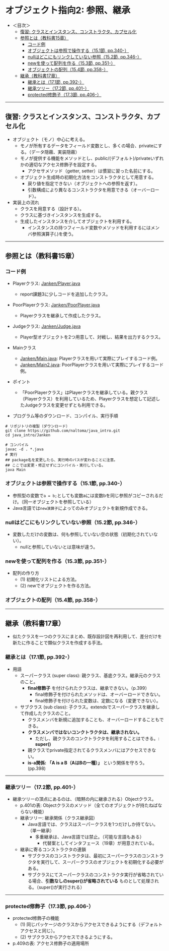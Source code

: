 # オブジェクト指向2: 参照、継承

- ＜目次＞
  - <a href="#review">復習: クラスとインスタンス、コンストラクタ、カプセル化</a>
  - <a href="#refer">参照とは（教科書15章）</a>
    - <a href="#refer_1">コード例</a>
    - <a href="#refer_2">オブジェクトは参照で操作する（15.1節, pp.340-）</a>
    - <a href="#refer_3">nullはどこにもリンクしていない参照（15.2節, pp.346-）</a>
    - <a href="#refer_4">newを使って配列を作る（15.3節, pp.351-）</a>
    - <a href="#refer_5">オブジェクトの配列（15.4節, pp.358-）</a>
  - <a href="#extend">継承（教科書17章）</a>
    - <a href="#extend_1">継承とは（17.1節, pp.392-）</a>
    - <a href="#extend_2">継承ツリー（17.2節, pp.401-）</a>
    - <a href="#extend_3">protected修飾子（17.3節, pp.406-）</a>

<hr>

## <a name="review">復習: クラスとインスタンス、コンストラクタ、カプセル化</a>
- オブジェクト（モノ）中心に考える。
  - モノが所有するデータをフィールド変数とし、多くの場合、privateにする。（データ隠蔽、実装隠蔽）
  - モノが提供する機能をメソッドとし、public/(デフォルト)/privateいずれかの適切なアクセス修飾子を設定する。
    - アクセサメソッド（getter, setter）は慣習に習った名前にする。
  - オブジェクト生成時の初期化方法をコンストラクタとして用意する。
    - 戻り値を指定できない（オブジェクトへの参照を返す）。
    - 引数構成により異なるコンストラクタを用意できる（オーバーロード）。
- 実装上の流れ
  - クラスを用意する（設計する）。
  - クラスに基づきインスタンスを生成する。
  - 生成したインスタンスを介してオブジェクトを利用する。
    - インスタンスの持つフィールド変数やメソッドを利用するにはメンバ参照演算子(.)を使う。

<hr>

## <a name="refer">参照とは（教科書15章）</a>
### <a name="refer_1">コード例</a>
- Playerクラス: [Janken/Player.java](./Janken/Player.java)
  - report課題3に少しコードを追加したクラス。
- PoorPlayerクラス: [Janken/PoorPlayer.java](./Janken/PoorPlayer.java)
  - Playerクラスを継承して作成したクラス。
- Judgeクラス: [Janken/Judge.java](./Janken/Judge.java)
  - Player型オブジェクトを2つ用意して、対戦し、結果を出力するクラス。
- Mainクラス
  - [Janken/Main.java](./Janken/Main.java): Playerクラスを用いて実際にプレイするコード例。
  - [Janken/Main2.java](./Janken/Main2.java): PoorPlayerクラスを用いて実際にプレイするコード例。
- ポイント
  - 「PoorPlayerクラス」はPlayerクラスを継承している。親クラス（Playerクラス）を利用しているため、Playerクラスを想定して記述したJudgeクラスを変更せずとも利用できる。

- プログラム等のダウンロード、コンパイル、実行手順

```
# リポジトリの複製（ダウンロード）
git clone https://github.com/naltoma/java_intro.git
cd java_intro/Janken

# コンパイル
javac -d . *.java
# 実行
## package名を変更したら、実行時のパスが変わることに注意。
## ここでは変更・修正せずにコンパイル・実行している。
java Main
```

### <a name="refer_2">オブジェクトは参照で操作する（15.1節, pp.340-）</a>
- 参照型の変数で``a = b;``としても変数aには変数bを同じ参照がコピーされるだけ。（同一オブジェクトを参照している）
- Java言語では``new演算子``によってのみオブジェクトを新規作成できる。

### <a name="refer_3">nullはどこにもリンクしていない参照（15.2節, pp.346-）</a>
- 変数しただけの変数は、何も参照していない空の状態（初期化されていない）。
  - nullと参照していないとは意味が違う。

### <a name="refer_4">newを使って配列を作る（15.3節, pp.351-）</a>
- 配列の作り方
  - (1) 初期化リストによる方法。
  - (2) newでオブジェクトを作る方法。

### <a name="refer_5">オブジェクトの配列（15.4節, pp.358-）</a>

<hr>

## <a name="extend">継承（教科書17章）</a>
- 似たクラスを一つのクラスにまとめ、既存設計図を再利用して、差分だけを新たに作ることで類似クラスを作成する手法。
### <a name="extend_1">継承とは（17.1節, pp.392-）</a>
- 用語
  - スーパークラス (super class): 親クラス、基底クラス。継承元のクラスのこと。
    - **final修飾子** を付けられたクラスは、継承できない。（p.399）
      - final修飾子を付けられたメソッドは、オーバーロードできない。
      - final修飾子を付けられた変数は、定数になる（変更できない）。
  - サブクラス (sub class): 子クラス。extendsでスーパークラスを継承して作成したクラスのこと。
    - クラスメンバを新規に追加することも、オーバーロードすることもできる。
    - **クラスメンバではないコンクトラクタは、継承されない。**
      - ただし、親クラスのコンクトラクタを利用することはできる。: **super()**
    - 親クラスでprivate指定されてるクラスメンバにはアクセスできない。
    - **is-a関係: 「A is a B（AはBの一種）」** という関係を守ろう。(pp.398)

<hr>

### <a name="extend_2">継承ツリー（17.2節, pp.401-）</a>
- 継承ツリーの頂点にあるのは、（暗黙の内に継承される）Objectクラス。
  - p.401の表: Objectクラスのメソッド（全てのオブジェクトが持たねばならない機能）
  - 継承ツリー: 継承関係（クラス継承図）
    - Java言語では、クラスはスーパークラスを1つだけしか持てない。（単一継承）
      - 多重継承は、Java言語では禁止。（可能な言語もある）
        - 代替案としてインタフェース（19章）が用意されている。
  - 継承に寄るコンストラクタの連鎖
    - サブクラスのコンストラクタは、最初にスーパークラスのコンストラクタを実行して、スーパークラスのオブジェクトを初期化する必要がある。
    - サブクラスにてスーパークラスのコンストラクタ実行が省略されている場合、**引数なしのsuper()が省略されている** ものとして処理される。（super()が実行される）

<hr>

### <a name="extend_3">protected修飾子（17.3節, pp.406-）</a>
- protected修飾子の機能
  - (1) 同じパッケージのクラスからアクセスできるようにする（デフォルトアクセスと同じ）。
  - (2) サブクラスからアクセスできるようにする。
- p.409の表: アクセス修飾子の適用場所
